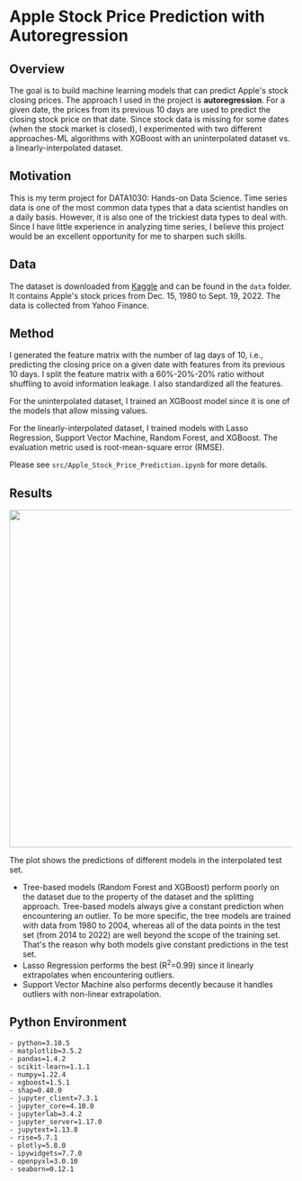 # Apple Stock Price Prediction with Autoregression

## Overview
The goal is to build machine learning models that can predict Apple's stock closing prices. The approach I used in the project is **autoregression**. For a given date, the prices from its previous 10 days are used to predict the closing stock price on that date. Since stock data is missing for some dates (when the stock market is closed), I experimented with two different approaches-ML algorithms with XGBoost with an uninterpolated dataset vs. a linearly-interpolated dataset.

## Motivation
This is my term project for DATA1030: Hands-on Data Science. Time series data is one of the most common data types that a data scientist handles on a daily basis. However, it is also one of the trickiest data types to deal with. Since I have little experience in analyzing time series, I believe this project would be an excellent opportunity for me to sharpen such skills.

## Data
The dataset is downloaded from [Kaggle](https://www.kaggle.com/datasets/whenamancodes/alphabet-inc-google-founding-years-analysis) and can be found in the `data` folder. It contains Apple's stock prices from Dec. 15, 1980 to Sept. 19, 2022. The data is collected from Yahoo Finance.

## Method
I generated the feature matrix with the number of lag days of 10, i.e., predicting the closing price on a given date with features from its previous 10 days. I split the feature matrix with a 60%-20%-20% ratio without shuffling to avoid information leakage. I also standardized all the features.

For the uninterpolated dataset, I trained an XGBoost model since it is one of the models that allow missing values. 

For the linearly-interpolated dataset, I trained models with Lasso Regression, Support Vector Machine, Random Forest, and XGBoost. The evaluation metric used is root-mean-square error (RMSE).

Please see `src/Apple_Stock_Price_Prediction.ipynb` for more details.

## Results
<img src="https://github.com/leehengpan/AAPL-StockPricePrediction/blob/main/results/test_pred.png" width="600"/>

The plot shows the predictions of different models in the interpolated test set.

- Tree-based models (Random Forest and XGBoost) perform poorly on the dataset due to the property of the dataset and the splitting approach. Tree-based models always give a constant prediction when encountering an outlier. To be more specific, the tree models are trained with data from 1980 to 2004, whereas all of the data points in the test set (from 2014 to 2022) are well beyond the scope of the training set. That's the reason why both models give constant predictions in the test set.
- Lasso Regression performs the best (R<sup>2</sup>=0.99) since it linearly extrapolates when encountering outliers.
- Support Vector Machine also performs decently because it handles outliers with non-linear extrapolation. 

## Python Environment
```
- python=3.10.5
- matplotlib=3.5.2
- pandas=1.4.2
- scikit-learn=1.1.1
- numpy=1.22.4
- xgboost=1.5.1
- shap=0.40.0
- jupyter_client=7.3.1
- jupyter_core=4.10.0
- jupyterlab=3.4.2
- jupyter_server=1.17.0
- jupytext=1.13.8
- rise=5.7.1
- plotly=5.8.0
- ipywidgets=7.7.0
- openpyxl=3.0.10
- seaborn=0.12.1
```
